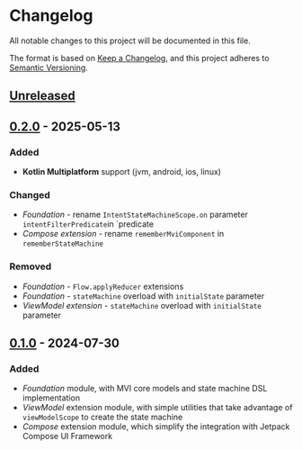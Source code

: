 # Changelog

All notable changes to this project will be documented in this file.

The format is based on [Keep a Changelog](https://keepachangelog.com/en/1.1.0/),
and this project adheres to [Semantic Versioning](https://semver.org/spec/v2.0.0.html).

## [Unreleased]

## [0.2.0] - 2025-05-13

### Added

- **Kotlin Multiplatform** support (jvm, android, ios, linux)

### Changed

- *Foundation* - rename `IntentStateMachineScope.on` parameter `intentFilterPredicate`in `predicate
- *Compose extension* - rename `rememberMviComponent` in `rememberStateMachine`

### Removed

- *Foundation* - `Flow.applyReducer` extensions
- *Foundation* - `stateMachine` overload with `initialState` parameter
- *ViewModel extension* - `stateMachine` overload with `initialState` parameter

## [0.1.0] - 2024-07-30

### Added

- *Foundation* module, with MVI core models and state machine DSL implementation
- *ViewModel* extension module, with simple utilities that take advantage of `viewModelScope` to create the state machine
- *Compose* extension module, which simplify the integration with Jetpack Compose UI Framework

[Unreleased]: https://github.com/Gionni2D/state-ex-machina/compare/0.2.0...HEAD
[0.2.0]: https://github.com/Gionni2D/state-ex-machina/compare/0.1.0...0.2.0
[0.1.0]: https://github.com/Gionni2D/state-ex-machina/releases/tag/0.1.0
